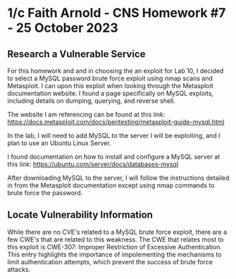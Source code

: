 # 1/c Faith Arnold - CNS Homework #7 - 25 October 2023
## Research a Vulnerable Service

For this homework and and in choosing the an exploit for Lab 10, I decided to select a MySQL password brute force exploit using nmap scans and Metasploit. I can upon this exploit when looking through the Metasploit documentation website. I found a page specifically on MySQL exploits, including details on dumping, querying, and reverse shell. 

The website I am referencing can be found at this link: https://docs.metasploit.com/docs/pentesting/metasploit-guide-mysql.html

In the lab, I will need to add MySQL to the server I will be exploiting, and I plan to use an Ubuntu Linux Server.

I found documentation on how to install and configure a MySQL server at this link: https://ubuntu.com/server/docs/databases-mysql
 
After downloading MySQL to the server, I will follow the instructions detailed in from the Metasploit documentation except using nmap commands to brute force the password.

## Locate Vulnerability Information

While there are no CVE's related to a MySQL brute force exploit, there are a few CWE's that are related to this weakness. The CWE that relates most to this exploit is CWE-307: Improper Restriction of Excessive Authentication. This entry highlights the importance of impolementing the mechanisms to limit authentication attempts, which prevent the success of brute force attacks. 
